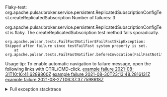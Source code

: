         
Flaky-test: org.apache.pulsar.broker.service.persistent.ReplicatedSubscriptionConfigTest.createReplicatedSubscription
Number of failures: 3

org.apache.pulsar.broker.service.persistent.ReplicatedSubscriptionConfigTest is flaky. The createReplicatedSubscription test method fails sporadically.

```
org.apache.pulsar.tests.FailFastNotifier$FailFastSkipException: Skipped after failure since testFailFast system property is set.
	at org.apache.pulsar.tests.FailFastNotifier.beforeInvocation(FailFastNotifier.java:88)

```

Usage tip: To enable automatic navigation to failure message, open the following links with CTRL/CMD-click.
[example failure 2021-08-31T10:16:41.6289860Z](https://github.com/apache/pulsar/runs/3471501156?check_suite_focus=true#step:10:1845)
[example failure 2021-08-30T23:13:48.2816131Z](https://github.com/apache/pulsar/runs/3467152431?check_suite_focus=true#step:9:1151)
[example failure 2021-08-27T06:37:37.7598618Z](https://github.com/apache/pulsar/runs/3440411059?check_suite_focus=true#step:9:3073)


<details>
<summary>Full exception stacktrace</summary>
<code><pre>
org.apache.pulsar.tests.FailFastNotifier$FailFastSkipException: Skipped after failure since testFailFast system property is set.
	at org.apache.pulsar.tests.FailFastNotifier.beforeInvocation(FailFastNotifier.java:88)

</pre></code>
</details>


